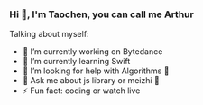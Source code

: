 ### Hi 👋, I'm Taochen, you can call me Arthur

Talking about myself:

- 🔭 I’m currently working on Bytedance
- 🌱 I’m currently learning Swift
- 🤔 I’m looking for help with Algorithms 🐶
- 💬 Ask me about js library or meizhi 🥺
- ⚡ Fun fact: coding or watch live

